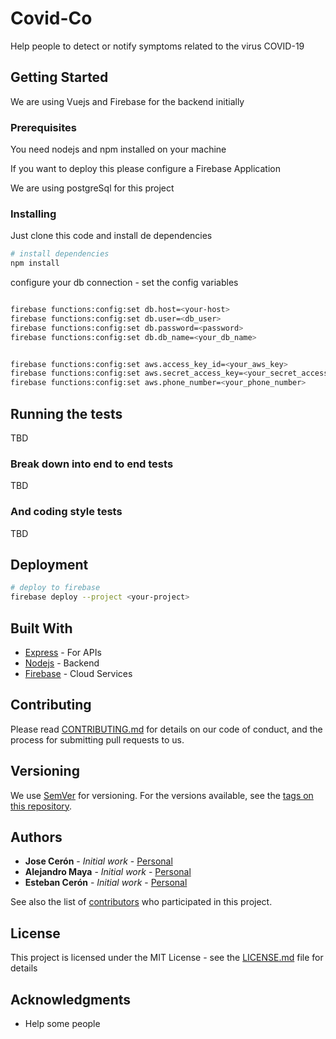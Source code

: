 # Covid-Co

Help people to detect or notify symptoms related to the virus COVID-19

## Getting Started

We are using Vuejs and Firebase for the backend initially

### Prerequisites

You need nodejs and npm installed on your machine

If you want to deploy this please configure a Firebase Application

We are using postgreSql for this project


### Installing

Just clone this code and install de dependencies


``` bash
# install dependencies
npm install

```

configure your db connection - set the config variables 

``` bash

firebase functions:config:set db.host=<your-host>
firebase functions:config:set db.user=<db_user>
firebase functions:config:set db.password=<password>
firebase functions:config:set db.db_name=<your_db_name>


firebase functions:config:set aws.access_key_id=<your_aws_key>
firebase functions:config:set aws.secret_access_key=<your_secret_access_key>
firebase functions:config:set aws.phone_number=<your_phone_number>
```


## Running the tests

TBD

### Break down into end to end tests

TBD

### And coding style tests

TBD

## Deployment


``` bash
# deploy to firebase
firebase deploy --project <your-project>

```

## Built With
* [Express](https://expressjs.com/) - For APIs
* [Nodejs](https://nodejs.org/en/) - Backend
* [Firebase](https://firebase.google.com/) - Cloud Services

## Contributing

Please read [CONTRIBUTING.md](https://github.com/CovidCo/covidco-web-app/contributing) for details on our code of conduct, and the process for submitting pull requests to us.

## Versioning

We use [SemVer](http://semver.org/) for versioning. For the versions available, see the [tags on this repository](https://github.com/CovidCo/covidco-web-app/tags).

## Authors

* **Jose Cerón** - *Initial work* - [Personal](https://github.com/joseceron)
* **Alejandro Maya** - *Initial work* - [Personal](https://github.com/slorq)
* **Esteban Cerón** - *Initial work* - [Personal](https://github.com/estebance)

See also the list of [contributors](https://github.com/CovidCo/covidco-web-app/contributors) who participated in this project.

## License

This project is licensed under the MIT License - see the [LICENSE.md](LICENSE.md) file for details

## Acknowledgments

*  Help some people
